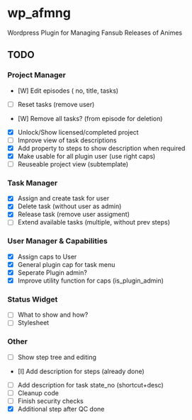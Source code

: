 # wp_afmng

Wordpress Plugin for Managing Fansub Releases of Animes


## TODO

### Project Manager

- [W] Edit episodes ( no, title, tasks) 
- [ ] Reset tasks (remove user)
- [W] Remove all tasks? (from episode for deletion)
- [X] Unlock/Show licensed/completed project
- [ ] Improve view of task descriptions
- [X] Add property to steps to show description when required
- [X] Make usable for all plugin user (use right caps)
- [ ] Reuseable project view (subtemplate) 

### Task Manager

- [X] Assign and create task for user
- [X] Delete task (without user as admin)
- [X] Release task (remove user assigment)
- [ ] Extend available tasks (multiple, without prev steps)

### User Manager & Capabilities

- [X] Assign caps to User
- [X] General plugin cap for task menu
- [X] Seperate Plugin admin?
- [X] Improve utility function for caps (is_plugin_admin)

### Status Widget

- [ ] What to show and how?
- [ ] Stylesheet

### Other

- [ ] Show step tree and editing
- [I] Add description for steps (already done)
- [ ] Add description for task state_no (shortcut+desc)
- [ ] Cleanup code
- [ ] Finish security checks
- [X] Additional step after QC done
